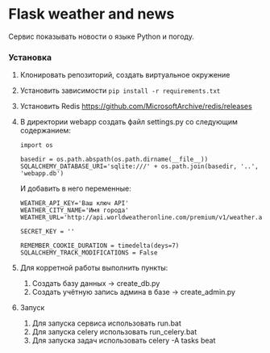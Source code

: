 # Flask weather and news

Сервис показывать новости о языке Python и погоду.

### Установка

1. Клонировать репозиторий, создать виртуальное окружение
2. Установить зависимости `pip install -r requirements.txt`
3. Установить Redis https://github.com/MicrosoftArchive/redis/releases
4. В директории webapp cоздать файл settings.py со следующим содержанием:
    ```
    import os

    basedir = os.path.abspath(os.path.dirname(__file__))
    SQLALCHEMY_DATABASE_URI='sqlite:///' + os.path.join(basedir, '..', 'webapp.db')
    ```
    И добавить в него переменные:
    ```
    WEATHER_API_KEY='Ваш ключ API'
    WEATHER_CITY_NAME='Имя города'
    WEATHER_URL='http://api.worldweatheronline.com/premium/v1/weather.ashx'

    SECRET_KEY = ''

    REMEMBER_COOKIE_DURATION = timedelta(deys=7)
    SQLALCHEMY_TRACK_MODIFICATIONS = False
    ```
5. Для корретной работы выполнить пункты:
    1. Создать базу данных -> create_db.py
    3. Создать учётную запись админа в базе -> create_admin.py

6. Запуск
    1. Для запуска сервиса использовать run.bat
    2. Для запуска celery использовать run_celery.bat
    3. Для запуска задач использовать celery -A tasks beat